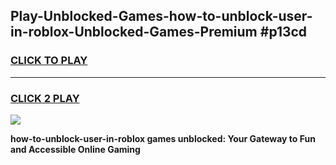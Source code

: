 
## Play-Unblocked-Games-how-to-unblock-user-in-roblox-Unblocked-Games-Premium #p13cd
<h3>
<a href="https://premium.freeplayer.one?title=how-to-unblock-user-in-roblox&ref=12M">CLICK TO PLAY</a></h3>
<hr>

<h3>
<a href="https://premium.freeplayer.one?title=how-to-unblock-user-in-roblox&ref=12M">CLICK 2 PLAY</a>
  
</h3>

<a href="https://premium.freeplayer.one?title=how-to-unblock-user-in-roblox&ref=12M"><img src="https://clearcache.store/games.png"></a>


**how-to-unblock-user-in-roblox games unblocked: Your Gateway to Fun and Accessible Online Gaming**

